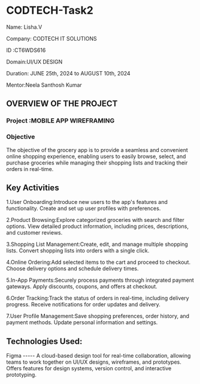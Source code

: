 # CODTECH-Task2
Name: Lisha.V

Company: CODTECH IT SOLUTIONS

ID :CT6WDS616

Domain:UI/UX DESIGN

Duration: JUNE 25th, 2024 to AUGUST 10th, 2024

Mentor:Neela Santhosh Kumar

## OVERVIEW OF THE PROJECT

### Project :MOBILE APP WIREFRAMING

### Objective
The objective of the grocery app is to provide a seamless and convenient online shopping experience, enabling users to easily browse, select, and purchase groceries while managing their shopping lists and tracking their orders in real-time.

## Key Activities
1.User Onboarding:Introduce new users to the app's features and functionality.
Create and set up user profiles with preferences.

2.Product Browsing:Explore categorized groceries with search and filter options.
View detailed product information, including prices, descriptions, and customer reviews.

3.Shopping List Management:Create, edit, and manage multiple shopping lists.
Convert shopping lists into orders with a single click.

4.Online Ordering:Add selected items to the cart and proceed to checkout.
Choose delivery options and schedule delivery times.

5.In-App Payments:Securely process payments through integrated payment gateways.
Apply discounts, coupons, and offers at checkout.

6.Order Tracking:Track the status of orders in real-time, including delivery progress.
Receive notifications for order updates and delivery.

7.User Profile Management:Save shopping preferences, order history, and payment methods.
Update personal information and settings.

## Technologies Used:
Figma ----- A cloud-based design tool for real-time collaboration, allowing teams to work together on UI/UX designs, wireframes, and prototypes.
Offers features for design systems, version control, and interactive prototyping.
